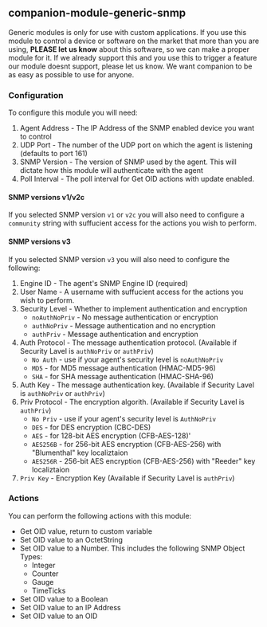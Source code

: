 ## companion-module-generic-snmp

Generic modules is only for use with custom applications. If you use this module to control a device or software on the market that more than you are using, <strong>PLEASE let us know</strong> about this software, so we can make a proper module for it. If we already support this and you use this to trigger a feature our module doesnt support, please let us know. We want companion to be as easy as possible to use for anyone.

### Configuration

To configure this module you will need:

1. Agent Address - The IP Address of the SNMP enabled device you want to control
2. UDP Port - The number of the UDP port on which the agent is listening (defaults to port 161)
3. SNMP Version - The version of SNMP used by the agent. This will dictate how this module will authenticate with the agent
4. Poll Interval - The poll interval for Get OID actions with update enabled.

#### SNMP versions v1/v2c

If you selected SNMP version `v1` or `v2c` you will also need to configure a `community` string with suffucient access for the actions you wish to perform.

#### SNMP versions v3

If you selected SNMP version `v3` you will also need to configure the following:

1. Engine ID - The agent's SNMP Engine ID (required)
2. User Name - A username with suffucient access for the actions you wish to perform.
3. Security Level - Whether to implement authentication and encryption
   - `noAuthNoPriv` - No message authentication or encryption
   - `authNoPriv` - Message authentication and no encryption
   - `authPriv` - Message authentication and encryption
4. Auth Protocol - The message authentication protocol. (Available if Security Lavel is `authNoPriv` or `authPriv`)
   - `No Auth` - use if your agent's security level is `noAuthNoPriv`
   - `MD5` - for MD5 message authentication (HMAC-MD5-96)
   - `SHA` - for SHA message authentication (HMAC-SHA-96)
5. Auth Key - The message authentication key. (Available if Security Lavel is `authNoPriv` or `authPriv`)
6. Priv Protocol - The encryption algorith. (Available if Security Lavel is `authPriv`)
   - `No Priv` - use if your agent's security level is `AuthNoPriv`
   - `DES` - for DES encryption (CBC-DES)
   - `AES` - for 128-bit AES encryption (CFB-AES-128)'
   - `AES256B` - for 256-bit AES encryption (CFB-AES-256) with "Blumenthal" key localiztaion
   - `AES256R` - 256-bit AES encryption (CFB-AES-256) with "Reeder" key localiztaion
7. `Priv Key` - Encryption Key (Available if Security Lavel is `authPriv`)

### Actions

You can perform the following actions with this module:

- Get OID value, return to custom variable
- Set OID value to an OctetString
- Set OID value to a Number. This includes the following SNMP Object Types:
  - Integer
  - Counter
  - Gauge
  - TimeTicks
- Set OID value to a Boolean
- Set OID value to an IP Address
- Set OID value to an OID
